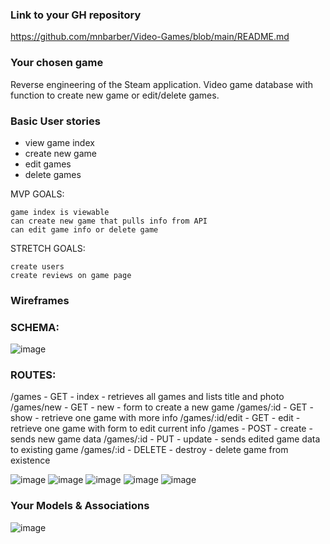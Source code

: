 ### Link to your GH repository
https://github.com/mnbarber/Video-Games/blob/main/README.md

### Your chosen game 
Reverse engineering of the Steam application. Video game database with function to create new game or edit/delete games.

### Basic User stories
- view game index
- create new game
- edit games
- delete games 

MVP GOALS:

    game index is viewable
    can create new game that pulls info from API
    can edit game info or delete game

STRETCH GOALS:

    create users
    create reviews on game page


### Wireframes 

### SCHEMA: 
![image](https://user-images.githubusercontent.com/34723980/165345336-9f14da3a-92a2-4f6b-a2d0-a47f0ba7e1fc.png)

### ROUTES: 
/games - GET - index - retrieves all games and lists title and photo
/games/new - GET - new - form to create a new game 
/games/:id - GET - show - retrieve one game with more info 
/games/:id/edit - GET - edit - retrieve one game with form to edit current info 
/games - POST - create - sends new game data
/games/:id - PUT - update - sends edited game data to existing game 
/games/:id - DELETE - destroy - delete game from existence

![image](https://user-images.githubusercontent.com/34723980/165330119-df7cb894-a463-447d-b7df-83ddf01e0ba6.png)
![image](https://user-images.githubusercontent.com/34723980/165330159-1bbed93e-375e-4e44-bb99-8cd0bd055769.png)
![image](https://user-images.githubusercontent.com/34723980/165330193-6f8bd19a-f8a8-43fc-9499-9c68a870a27f.png)
![image](https://user-images.githubusercontent.com/34723980/165330226-b695fe7c-c867-4d5e-a74d-10a6ebdb3a6b.png)
![image](https://user-images.githubusercontent.com/34723980/165330257-53bb93b5-cb9f-4360-ad56-95e4e81e15b5.png)


### Your Models & Associations

![image](https://user-images.githubusercontent.com/34723980/165330084-1c64cd6a-31ee-4168-9d37-37c4fddfbcb7.png)
